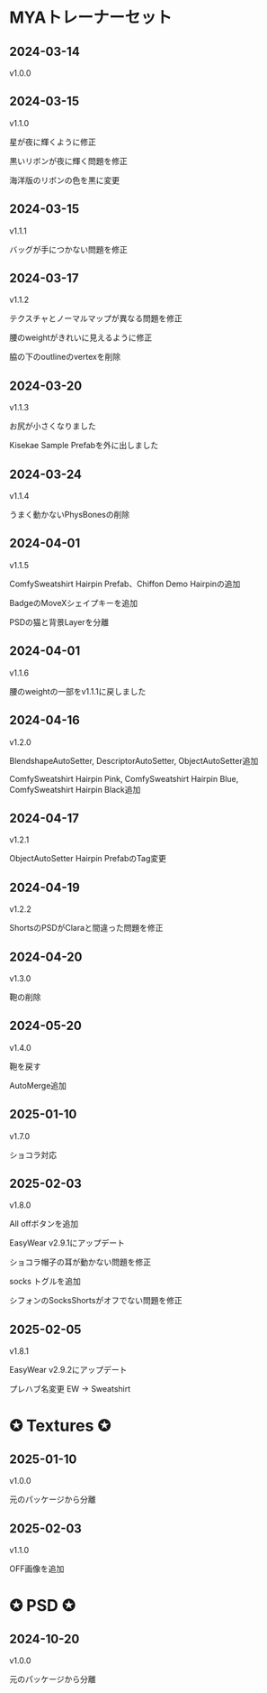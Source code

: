 # MYAトレーナーセット
## 2024-03-14

v1.0.0


## 2024-03-15

v1.1.0

星が夜に輝くように修正

黒いリボンが夜に輝く問題を修正

海洋版のリボンの色を黒に変更


## 2024-03-15

v1.1.1

バッグが手につかない問題を修正

## 2024-03-17

v1.1.2

テクスチャとノーマルマップが異なる問題を修正

腰のweightがきれいに見えるように修正

脇の下のoutlineのvertexを削除

## 2024-03-20
v1.1.3

お尻が小さくなりました

Kisekae Sample Prefabを外に出しました


## 2024-03-24

v1.1.4

うまく動かないPhysBonesの削除


## 2024-04-01

v1.1.5

ComfySweatshirt Hairpin Prefab、Chiffon Demo Hairpinの追加

BadgeのMoveXシェイプキーを追加

PSDの猫と背景Layerを分離

## 2024-04-01

v1.1.6

腰のweightの一部をv1.1.1に戻しました


## 2024-04-16

v1.2.0

BlendshapeAutoSetter, DescriptorAutoSetter, ObjectAutoSetter追加

ComfySweatshirt Hairpin Pink, ComfySweatshirt Hairpin Blue, ComfySweatshirt Hairpin Black追加

## 2024-04-17

v1.2.1

ObjectAutoSetter Hairpin PrefabのTag変更

## 2024-04-19

v1.2.2

ShortsのPSDがClaraと間違った問題を修正

## 2024-04-20

v1.3.0

鞄の削除


## 2024-05-20

v1.4.0

鞄を戻す

AutoMerge追加

## 2025-01-10

v1.7.0

ショコラ対応

## 2025-02-03

v1.8.0

All offボタンを追加

EasyWear v2.9.1にアップデート

ショコラ帽子の耳が動かない問題を修正

socks トグルを追加

シフォンのSocksShortsがオフでない問題を修正

## 2025-02-05

v1.8.1

EasyWear v2.9.2にアップデート

プレハブ名変更 EW -> Sweatshirt



# ✪ Textures ✪

## 2025-01-10

v1.0.0

元のパッケージから分離

## 2025-02-03

v1.1.0

OFF画像を追加


# ✪ PSD ✪

## 2024-10-20

v1.0.0

元のパッケージから分離
